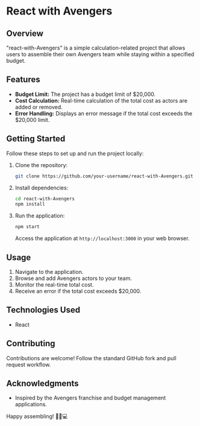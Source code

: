 # React with Avengers

## Overview

"react-with-Avengers" is a simple calculation-related project that allows users to assemble their own Avengers team while staying within a specified budget.

## Features

- **Budget Limit:** The project has a budget limit of $20,000.
- **Cost Calculation:** Real-time calculation of the total cost as actors are added or removed.
- **Error Handling:** Displays an error message if the total cost exceeds the $20,000 limit.

## Getting Started

Follow these steps to set up and run the project locally:

1. Clone the repository:

    ```bash
    git clone https://github.com/your-username/react-with-Avengers.git
    ```

2. Install dependencies:

    ```bash
    cd react-with-Avengers
    npm install
    ```

3. Run the application:

    ```bash
    npm start
    ```

    Access the application at `http://localhost:3000` in your web browser.

## Usage

1. Navigate to the application.
2. Browse and add Avengers actors to your team.
3. Monitor the real-time total cost.
4. Receive an error if the total cost exceeds $20,000.

## Technologies Used

- React

## Contributing

Contributions are welcome! Follow the standard GitHub fork and pull request workflow.

## Acknowledgments

- Inspired by the Avengers franchise and budget management applications.

Happy assembling! 🦸‍♂️💻
